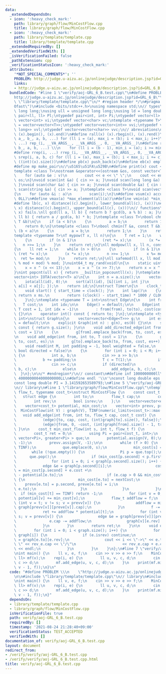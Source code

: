```yaml
---
data:
  _extendedDependsOn:
  - icon: ':heavy_check_mark:'
    path: library/graph/flow/MinCostFlow.cpp
    title: library/graph/flow/MinCostFlow.cpp
  - icon: ':heavy_check_mark:'
    path: library/template/template.cpp
    title: library/template/template.cpp
  _extendedRequiredBy: []
  _extendedVerifiedWith: []
  _isVerificationFailed: false
  _pathExtension: cpp
  _verificationStatusIcon: ':heavy_check_mark:'
  attributes:
    '*NOT_SPECIAL_COMMENTS*': ''
    PROBLEM: http://judge.u-aizu.ac.jp/onlinejudge/description.jsp?id=GRL_6_B
    links:
    - http://judge.u-aizu.ac.jp/onlinejudge/description.jsp?id=GRL_6_B
  bundledCode: "#line 1 \"verify/aoj-GRL_6_B.test.cpp\"\n#define PROBLEM \\\n    \"\
    http://judge.u-aizu.ac.jp/onlinejudge/description.jsp?id=GRL_6_B\"\n\n#line 2\
    \ \"library/template/template.cpp\"\n/* #region header */\n#pragma GCC optimize(\"\
    Ofast\")\n#include <bits/stdc++.h>\nusing namespace std;\n// types\nusing ll =\
    \ long long;\nusing ull = unsigned long long;\nusing ld = long double;\ntypedef\
    \ pair<ll, ll> Pl;\ntypedef pair<int, int> Pi;\ntypedef vector<ll> vl;\ntypedef\
    \ vector<int> vi;\ntypedef vector<char> vc;\ntemplate <typename T>\nusing mat\
    \ = vector<vector<T>>;\ntypedef vector<vector<int>> vvi;\ntypedef vector<vector<long\
    \ long>> vvl;\ntypedef vector<vector<char>> vvc;\n// abreviations\n#define all(x)\
    \ (x).begin(), (x).end()\n#define rall(x) (x).rbegin(), (x).rend()\n#define rep_(i,\
    \ a_, b_, a, b, ...) for (ll i = (a), max_i = (b); i < max_i; i++)\n#define rep(i,\
    \ ...) rep_(i, __VA_ARGS__, __VA_ARGS__, 0, __VA_ARGS__)\n#define rrep_(i, a_,\
    \ b_, a, b, ...) \\\n    for (ll i = (b - 1), min_i = (a); i >= min_i; i--)\n\
    #define rrep(i, ...) rrep_(i, __VA_ARGS__, __VA_ARGS__, 0, __VA_ARGS__)\n#define\
    \ srep(i, a, b, c) for (ll i = (a), max_i = (b); i < max_i; i += c)\n#define SZ(x)\
    \ ((int)(x).size())\n#define pb(x) push_back(x)\n#define eb(x) emplace_back(x)\n\
    #define mp make_pair\n//\u5165\u51FA\u529B\n#define print(x) cout << x << endl\n\
    template <class T>\nostream &operator<<(ostream &os, const vector<T> &v)\n{\n\
    \    for (auto &e : v)\n        cout << e << \" \";\n    cout << endl;\n    return\
    \ os;\n}\nvoid scan(int &a) { cin >> a; }\nvoid scan(long long &a) { cin >> a;\
    \ }\nvoid scan(char &a) { cin >> a; }\nvoid scan(double &a) { cin >> a; }\nvoid\
    \ scan(string &a) { cin >> a; }\ntemplate <class T>\nvoid scan(vector<T> &a)\n\
    {\n    for (auto &i : a)\n        scan(i);\n}\n#define vsum(x) accumulate(all(x),\
    \ 0LL)\n#define vmax(a) *max_element(all(a))\n#define vmin(a) *min_element(all(a))\n\
    #define lb(c, x) distance((c).begin(), lower_bound(all(c), (x)))\n#define ub(c,\
    \ x) distance((c).begin(), upper_bound(all(c), (x)))\n// functions\n// gcd(0,\
    \ x) fails.\nll gcd(ll a, ll b) { return b ? gcd(b, a % b) : a; }\nll lcm(ll a,\
    \ ll b) { return a / gcd(a, b) * b; }\ntemplate <class T>\nbool chmax(T &a, const\
    \ T &b)\n{\n    if (a < b)\n    {\n        a = b;\n        return 1;\n    }\n\
    \    return 0;\n}\ntemplate <class T>\nbool chmin(T &a, const T &b)\n{\n    if\
    \ (b < a)\n    {\n        a = b;\n        return 1;\n    }\n    return 0;\n}\n\
    template <typename T>\nT mypow(T x, ll n)\n{\n    T ret = 1;\n    while (n > 0)\n\
    \    {\n        if (n & 1)\n            (ret *= x);\n        (x *= x);\n     \
    \   n >>= 1;\n    }\n    return ret;\n}\nll modpow(ll x, ll n, const ll mod)\n\
    {\n    ll ret = 1;\n    while (n > 0)\n    {\n        if (n & 1)\n           \
    \ (ret *= x);\n        (x *= x);\n        n >>= 1;\n        x %= mod;\n      \
    \  ret %= mod;\n    }\n    return ret;\n}\nll safemod(ll x, ll mod) { return (x\
    \ % mod + mod) % mod; }\nuint64_t my_rand(void)\n{\n    static uint64_t x = 88172645463325252ULL;\n\
    \    x = x ^ (x << 13);\n    x = x ^ (x >> 7);\n    return x = x ^ (x << 17);\n\
    }\nint popcnt(ull x) { return __builtin_popcountll(x); }\ntemplate <typename T>\n\
    vector<int> IOTA(vector<T> a)\n{\n    int n = a.size();\n    vector<int> id(n);\n\
    \    iota(all(id), 0);\n    sort(all(id), [&](int i, int j)\n         { return\
    \ a[i] < a[j]; });\n    return id;\n}\nstruct Timer\n{\n    clock_t start_time;\n\
    \    void start() { start_time = clock(); }\n    int lap()\n    {\n        //\
    \ return x ms.\n        return (clock() - start_time) * 1000 / CLOCKS_PER_SEC;\n\
    \    }\n};\ntemplate <typename T = int>\nstruct Edge\n{\n    int from, to;\n \
    \   T cost;\n    int idx;\n\n    Edge() = default;\n\n    Edge(int from, int to,\
    \ T cost = 1, int idx = -1)\n        : from(from), to(to), cost(cost), idx(idx)\
    \ {}\n\n    operator int() const { return to; }\n};\n\ntemplate <typename T =\
    \ int>\nstruct Graph\n{\n    vector<vector<Edge<T>>> g;\n    int es;\n\n    Graph()\
    \ = default;\n\n    explicit Graph(int n) : g(n), es(0) {}\n\n    size_t size()\
    \ const { return g.size(); }\n\n    void add_directed_edge(int from, int to, T\
    \ cost = 1)\n    {\n        g[from].emplace_back(from, to, cost, es++);\n    }\n\
    \n    void add_edge(int from, int to, T cost = 1)\n    {\n        g[from].emplace_back(from,\
    \ to, cost, es);\n        g[to].emplace_back(to, from, cost, es++);\n    }\n\n\
    \    void read(int M, int padding = -1, bool weighted = false,\n             \
    \ bool directed = false)\n    {\n        for (int i = 0; i < M; i++)\n       \
    \ {\n            int a, b;\n            cin >> a >> b;\n            a += padding;\n\
    \            b += padding;\n            T c = T(1);\n            if (weighted)\n\
    \                cin >> c;\n            if (directed)\n                add_directed_edge(a,\
    \ b, c);\n            else\n                add_edge(a, b, c);\n        }\n  \
    \  }\n};\n\n/* #endregion*/\n// constant\n#define inf 1000000000ll\n#define INF\
    \ 4000000004000000000LL\n#define endl '\\n'\nconst long double eps = 0.000000000000001;\n\
    const long double PI = 3.141592653589793;\n#line 5 \"verify/aoj-GRL_6_B.test.cpp\"\
    \n// library\n#line 1 \"library/graph/flow/MinCostFlow.cpp\"\ntemplate <typename\
    \ flow_t, typename cost_t>\nstruct MinCostFlow {\n    const cost_t TINF;\n\n \
    \   struct edge {\n        int to;\n        flow_t cap;\n        cost_t cost;\n\
    \        int rev;\n        bool isrev;\n    };\n    vector<vector<edge> > graph;\n\
    \    vector<cost_t> potential, min_cost;\n    vector<int> prevv, preve;\n\n  \
    \  MinCostFlow(int V) : graph(V), TINF(numeric_limits<cost_t>::max()) {}\n\n \
    \   void add_edge(int from, int to, flow_t cap, cost_t cost) {\n        graph[from].emplace_back(\n\
    \            (edge){to, cap, cost, (int)graph[to].size(), false});\n        graph[to].emplace_back(\n\
    \            (edge){from, 0, -cost, (int)graph[from].size() - 1, true});\n   \
    \ }\n\n    cost_t min_cost_flow(int s, int t, flow_t f) {\n        int V = (int)graph.size();\n\
    \        cost_t ret = 0;\n        using Pi = pair<cost_t, int>;\n        priority_queue<Pi,\
    \ vector<Pi>, greater<Pi> > que;\n        potential.assign(V, 0);\n        preve.assign(V,\
    \ -1);\n        prevv.assign(V, -1);\n\n        while (f > 0) {\n            min_cost.assign(V,\
    \ TINF);\n            que.emplace(0, s);\n            min_cost[s] = 0;\n     \
    \       while (!que.empty()) {\n                Pi p = que.top();\n          \
    \      que.pop();\n                if (min_cost[p.second] < p.first) continue;\n\
    \                for (int i = 0; i < graph[p.second].size(); i++) {\n        \
    \            edge &e = graph[p.second][i];\n                    cost_t nextCost\
    \ = min_cost[p.second] + e.cost +\n                                      potential[p.second]\
    \ - potential[e.to];\n                    if (e.cap > 0 && min_cost[e.to] > nextCost)\
    \ {\n                        min_cost[e.to] = nextCost;\n                    \
    \    prevv[e.to] = p.second, preve[e.to] = i;\n                        que.emplace(min_cost[e.to],\
    \ e.to);\n                    }\n                }\n            }\n          \
    \  if (min_cost[t] == TINF) return -1;\n            for (int v = 0; v < V; v++)\
    \ potential[v] += min_cost[v];\n            flow_t addflow = f;\n            for\
    \ (int v = t; v != s; v = prevv[v]) {\n                addflow = min(addflow,\
    \ graph[prevv[v]][preve[v]].cap);\n            }\n            f -= addflow;\n\
    \            ret += addflow * potential[t];\n            for (int v = t; v !=\
    \ s; v = prevv[v]) {\n                edge &e = graph[prevv[v]][preve[v]];\n \
    \               e.cap -= addflow;\n                graph[v][e.rev].cap += addflow;\n\
    \            }\n        }\n        return ret;\n    }\n\n    void output() {\n\
    \        for (int i = 0; i < graph.size(); i++) {\n            for (auto &e :\
    \ graph[i]) {\n                if (e.isrev) continue;\n                auto &rev_e\
    \ = graph[e.to][e.rev];\n                cout << i << \"->\" << e.to << \" (flow:\
    \ \" << rev_e.cap << \"/\"\n                     << rev_e.cap + e.cap << \")\"\
    \ << endl;\n            }\n        }\n    }\n};\n#line 7 \"verify/aoj-GRL_6_B.test.cpp\"\
    \nint main() {\n    ll v, e, f;\n    cin >> v >> e >> f;\n    MinCostFlow<ll,\
    \ ll> mf(v);\n    rep(i, e) {\n        ll u, v, c, d;\n        cin >> u >> v >>\
    \ c >> d;\n        mf.add_edge(u, v, c, d);\n    }\n    print(mf.min_cost_flow(0,\
    \ v - 1, f));\n}\n"
  code: "#define PROBLEM \\\n    \"http://judge.u-aizu.ac.jp/onlinejudge/description.jsp?id=GRL_6_B\"\
    \n\n#include \"library/template/template.cpp\"\n// library\n#include \"library/graph/flow/MinCostFlow.cpp\"\
    \nint main() {\n    ll v, e, f;\n    cin >> v >> e >> f;\n    MinCostFlow<ll,\
    \ ll> mf(v);\n    rep(i, e) {\n        ll u, v, c, d;\n        cin >> u >> v >>\
    \ c >> d;\n        mf.add_edge(u, v, c, d);\n    }\n    print(mf.min_cost_flow(0,\
    \ v - 1, f));\n}"
  dependsOn:
  - library/template/template.cpp
  - library/graph/flow/MinCostFlow.cpp
  isVerificationFile: true
  path: verify/aoj-GRL_6_B.test.cpp
  requiredBy: []
  timestamp: '2021-08-24 21:28:40+09:00'
  verificationStatus: TEST_ACCEPTED
  verifiedWith: []
documentation_of: verify/aoj-GRL_6_B.test.cpp
layout: document
redirect_from:
- /verify/verify/aoj-GRL_6_B.test.cpp
- /verify/verify/aoj-GRL_6_B.test.cpp.html
title: verify/aoj-GRL_6_B.test.cpp
---
```

